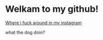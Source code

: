 # Welkam to my github!


[Where i fuck around in my instagram](https://instagram.com/markswitchr)


what the dog doin?[](sus/butterdog.gif)


